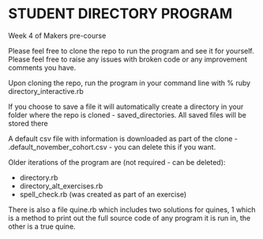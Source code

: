 # STUDENT DIRECTORY PROGRAM
Week 4 of Makers pre-course

Please feel free to clone the repo to run the program and see it for yourself. Please feel free to raise any issues with broken code or any improvement comments you have.

Upon cloning the repo, run the program in your command line with % ruby directory\_interactive.rb

If you choose to save a file it will automatically create a directory in your folder where the repo is cloned - saved\_directories. All saved files will be stored there

A default csv file with information is downloaded as part of the clone - .default\_november\_cohort.csv - you can delete this if you want.

Older iterations of the program are (not required - can be deleted):
- directory.rb
- directory\_alt\_exercises.rb
- spell\_check.rb (was created as part of an exercise)

There is also a file quine.rb which includes two solutions for quines, 1 which is a method to print out the full source code of any program it is run in, the other is a true quine.

